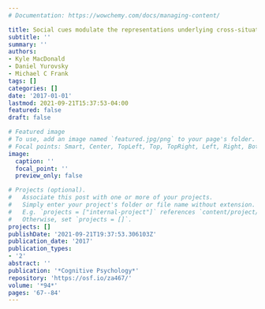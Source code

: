 ```yaml
---
# Documentation: https://wowchemy.com/docs/managing-content/

title: Social cues modulate the representations underlying cross-situational learning
subtitle: ''
summary: ''
authors:
- Kyle MacDonald
- Daniel Yurovsky
- Michael C Frank
tags: []
categories: []
date: '2017-01-01'
lastmod: 2021-09-21T15:37:53-04:00
featured: false
draft: false

# Featured image
# To use, add an image named `featured.jpg/png` to your page's folder.
# Focal points: Smart, Center, TopLeft, Top, TopRight, Left, Right, BottomLeft, Bottom, BottomRight.
image:
  caption: ''
  focal_point: ''
  preview_only: false

# Projects (optional).
#   Associate this post with one or more of your projects.
#   Simply enter your project's folder or file name without extension.
#   E.g. `projects = ["internal-project"]` references `content/project/deep-learning/index.md`.
#   Otherwise, set `projects = []`.
projects: []
publishDate: '2021-09-21T19:37:53.306103Z'
publication_date: '2017'
publication_types:
- '2'
abstract: ''
publication: '*Cognitive Psychology*'
repository: 'https://osf.io/za467/'
volume: '*94*'
pages: '67--84'
---
```

